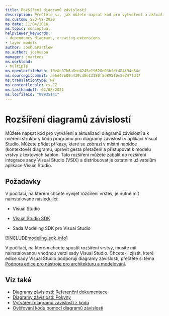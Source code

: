 ```yaml
---
title: Rozšíření diagramů závislostí
description: Přečtěte si, jak můžete napsat kód pro vytvoření a aktualizaci diagramů závislostí a jak ověřit strukturu kódu programu v diagramech závislostí v aplikaci Visual Studio.
ms.custom: SEO-VS-2020
ms.date: 11/04/2016
ms.topic: conceptual
helpviewer_keywords:
- dependency diagrams, creating extensions
- layer models
author: JoshuaPartlow
ms.author: joshuapa
manager: jmartens
ms.workload:
- multiple
ms.openlocfilehash: 10e0e07b6a8ee4245e19628e03bfdf484f94d34c
ms.sourcegitcommit: ae6d47b09a439cd0e13180f5e89510e3e347fd47
ms.translationtype: MT
ms.contentlocale: cs-CZ
ms.lasthandoff: 02/08/2021
ms.locfileid: "99935141"
---
```

# <a name="extend-dependency-diagrams"></a>Rozšíření diagramů závislostí

Můžete napsat kód pro vytváření a aktualizaci diagramů závislostí a k ověření struktury kódu programu pro diagramy závislostí v aplikaci Visual Studio. Můžete přidat příkazy, které se zobrazí v místní nabídce (kontextové) diagramu, upravit gesta přetažení a přistupovat k modelu vrstvy z textových šablon. Tato rozšíření můžete zabalit do rozšíření integrace sady Visual Studio (VSIX) a distribuovat je ostatním uživatelům aplikace Visual Studio.

## <a name="requirements"></a>Požadavky

V počítači, na kterém chcete vyvíjet rozšíření vrstev, je nutné mít nainstalované následující:

- Visual Studio

- [Visual Studio SDK](../extensibility/visual-studio-sdk.md)

- Sada Modeling SDK pro Visual Studio

[!INCLUDE[modeling_sdk_info](includes/modeling_sdk_info.md)]

V počítači, na kterém chcete spustit rozšíření vrstvy, musíte mít nainstalovanou vhodnou verzi sady Visual Studio. Chcete-li zjistit, které edice sady Visual Studio podporují diagramy závislostí, přečtěte si téma [Podpora edice pro nástroje pro architekturu a modelování](../modeling/what-s-new-for-design-in-visual-studio.md#VersionSupport).

## <a name="see-also"></a>Viz také

- [Diagramy závislostí: Referenční dokumentace](../modeling/layer-diagrams-reference.md)
- [Diagramy závislostí: Pokyny](../modeling/layer-diagrams-guidelines.md)
- [Vytváření diagramů závislostí z kódu](../modeling/create-layer-diagrams-from-your-code.md)
- [Ověřování kódu pomocí diagramů závislostí](../modeling/validate-code-with-layer-diagrams.md)

